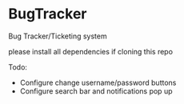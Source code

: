 # BugTracker

Bug Tracker/Ticketing system

please install all dependencies if cloning this repo

Todo:
- Configure change username/password buttons
- Configure search bar and notifications pop up
